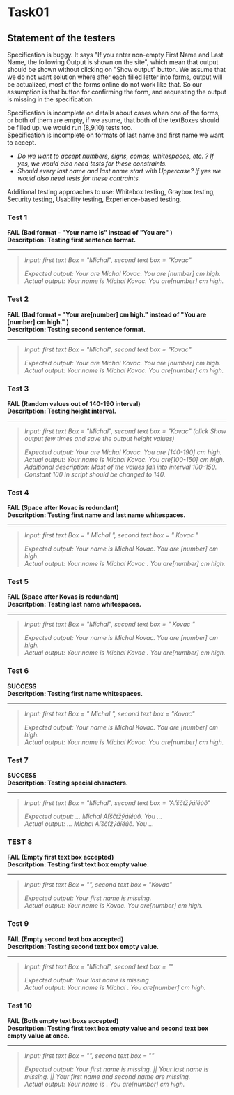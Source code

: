 # Task01 

## Statement of the testers  
Specification is buggy. It says "If  you  enter  non-empty  First  Name  and  Last  Name,  the  following  Output  is shown on the site", which mean that output should be shown without clicking on "Show output" button. We assume that we do not want solution where after each filled letter into forms, output will be actualized, most of the forms online do not work like that. So our assumption is that button for confirming the form, and requesting the output is missing in the specification.

Specification is incomplete on details about cases when one of the forms, or both of them are empty, if we asume, that both of the textBoxes should be filled up, we would run (8,9,10) tests too.  
Specification is incomplete on formats of last name and first name we want to accept.  
- *Do we want to accept numbers, signs, comas, whitespaces, etc. ? If yes, we would also need tests for these constraints.*  
- *Should every last name and last name start with Uppercase? If yes we would also need tests for these contraints.*  

Additional testing approaches to use: Whitebox testing, Graybox testing, Security testing, Usability testing, Experience-based testing.


### Test 1 

 **FAIL (Bad format - "Your name is" instead of "You are"  )**  
 **Descritption: Testing first sentence format.**  
 ***
 
 > *Input: first text Box = "Michal", second text box = "Kovac"*  
 > 
 > *Expected output: Your are Michal Kovac. You are [number] cm high.*  
 > *Actual output: Your name is Michal Kovac. You are[number] cm high.*  

### Test 2

**FAIL (Bad format - "Your are[number] cm high." instead of "You are [number] cm high."  )**  
**Descritption: Testing second sentence format.**
***

> *Input: first text Box = "Michal", second text box = "Kovac"*  
> 
> *Expected output: Your are Michal Kovac. You are [number] cm high.*  
> *Actual output: Your name is Michal Kovac. You are[number] cm high.*  

### Test 3
**FAIL (Random values out of 140-190 interval)**  
**Descritption: Testing height interval.**
***

> *Input: first text Box = "Michal", second text box = "Kovac" (click Show output few times and save the output height values)*  
> 
> *Expected output: Your are Michal Kovac. You are [140-190] cm high.*  
> *Actual output: Your name is Michal Kovac. You are[100-150] cm high.*  
> *Additional description: Most of the values fall into interval 100-150. Constant 100 in script should be changed to 140.*  

### Test 4
**FAIL (Space after Kovac is redundant)**  
**Descritption: Testing first name and last name whitespaces.**
***

> *Input: first text Box = "                 Michal               ", second text box = "            Kovac               "*  
> 
> *Expected output: Your name is Michal Kovac. You are [number] cm high.*  
> *Actual output: Your name is Michal Kovac . You are[number] cm high.*  

### Test 5
**FAIL (Space after Kovas is redundant)**  
**Descritption: Testing last name whitespaces.**
***

> *Input: first text Box = "Michal", second text box = "               Kovac               "*  
> 
> *Expected output: Your name is Michal Kovac. You are [number] cm high.*  
> *Actual output: Your name is Michal Kovac . You are[number] cm high.*  

### Test 6
**SUCCESS**  
**Descritption: Testing first name whitespaces.**
***

> *Input: first text Box = "               Michal               ", second text box = "Kovac"*  
> 
> *Expected output: Your name is Michal Kovac. You are [number] cm high.*  
> *Actual output: Your name is Michal Kovac. You are[number] cm high.*  

### Test 7

 **SUCCESS**  
 **Descritption: Testing special characters.**  
 ***
 
 > *Input: first text Box = "Michal", second text box = "Aľščťžýáíéúô"*  
 > 
 > *Expected output: ... Michal Aľščťžýáíéúô. You ...*  
 > *Actual output:   ... Michal Aľščťžýáíéúô. You ...*  
 
### TEST 8
**FAIL (Empty first text box accepted)**   
**Descritption: Testing first text box empty value.**
***

> *Input: first text Box = "", second text box = "Kovac"*  
> 
> *Expected output: Your first name is missing.*  
> *Actual output: Your name is Kovac. You are[number] cm high.*  
		       
### Test 9
**FAIL (Empty second text box accepted)**  
**Descritption: Testing second text box empty value.**
***

> *Input: first text Box = "Michal", second text box = ""*  
> 
> *Expected output: Your last name is missing*  
> *Actual output: Your name is Michal . You are[number] cm high.*  

### Test 10
**FAIL (Both empty text boxs accepted)**  
**Descritption: Testing first text box empty value and second text box empty value at once.**  
***

> *Input: first text Box = "", second text box = ""*  
> 
> *Expected output: Your first name is missing. || Your last name is missing. || Your first name and second name are missing.*  
> *Actual output: Your name is . You are[number] cm high.*  

